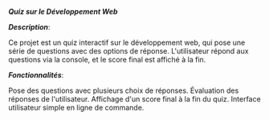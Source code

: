 _**Quiz sur le Développement Web**_


__*Description*__:

Ce projet est un quiz interactif sur le développement web, qui pose une série de questions avec des options de réponse. L'utilisateur répond aux questions via la console, et le score final est affiché à la fin.


__*Fonctionnalités*__:

Pose des questions avec plusieurs choix de réponses.
Évaluation des réponses de l'utilisateur.
Affichage d'un score final à la fin du quiz.
Interface utilisateur simple en ligne de commande.
